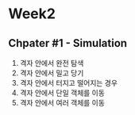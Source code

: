 # Week2
## Chpater #1 - Simulation 
1. 격자 안에서 완전 탐색
2. 격자 안에서 밀고 당기
3. 격자 안에서 터지고 떨어지는 경우
4. 격자 안에서 단일 객체를 이동
5. 격자 안에서 여러 객체를 이동
